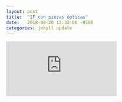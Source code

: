```yaml
---
layout: post
title:  "IF con pinzas ópticas"
date:   2018-08-20 13:32:00 -0500
categories: jekyll update
---
```


<iframe width="300" src="https://www.youtube.com/embed/C9-As9ou2zs" frameborder="0" allow="autoplay; encrypted-media" allowfullscreen></iframe>
